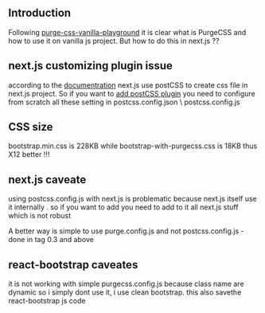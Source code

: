 <h2>Introduction</h2>
Following <a href='https://github.com/NathanKr/purge-css-vanilla-playground'>purge-css-vanilla-playground</a> it is clear what is PurgeCSS and how to use it on vanilla js project. But how to do this in next.js ??

<h2>next.js customizing plugin issue</h2>
according to the <a href='https://nextjs.org/docs/pages/building-your-application/configuring/post-css'>documentration</a> next.js use postCSS to create css file in next.js project. So if you want to <a href='Out of the box, with no configuration, Next.js compiles CSS with the following transformations:'>add postCSS plugin</a> you need to configure from scratch all these setting in postcss.config.json \ postcss.config.js


<h2>CSS size</h2>
bootstrap.min.css is 228KB while bootstrap-with-purgecss.css is 18KB thus X12 better !!!

<h2>next.js caveate</h2>
<p>using postcss.config.js with next.js is problematic because next.js itself use it internally . so if you want to add you need to add to it all next.js stuff which is not robust</p>
A better way is simple to use purge.config.js and not postcss.config.js - done in tag 0.3 and above

<h2>react-bootstrap caveates</h2>
it is not working with simple purgecss.config.js because class name are dynamic so i simply dont use it, i use clean bootstrap. this also savethe react-bootstrap js code

